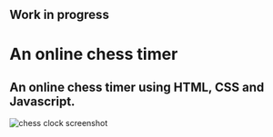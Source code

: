## Work in progress

# An online chess timer

## An online chess timer using HTML, CSS and Javascript. ##


![chess clock screenshot](screenshot.png)
